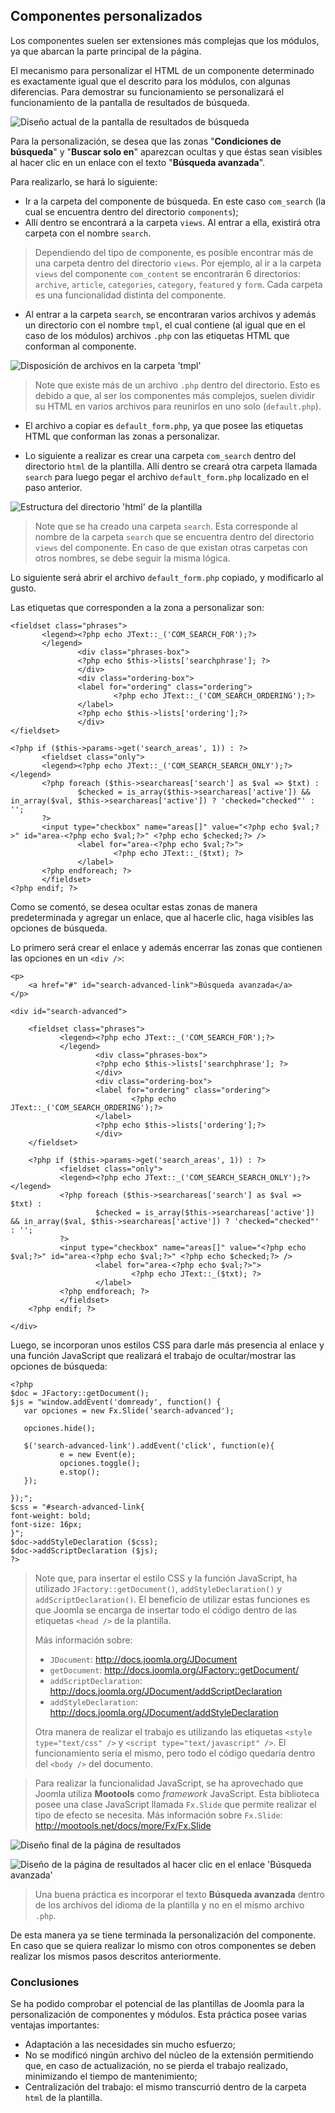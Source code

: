 

## Componentes personalizados

Los componentes suelen ser extensiones más complejas que los módulos, ya que abarcan la parte principal de la página.

El mecanismo para personalizar el HTML de un componente determinado es exactamente igual que el descrito para los módulos, con algunas diferencias. Para demostrar su funcionamiento se personalizará el funcionamiento de la pantalla de resultados de búsqueda.


![Diseño actual de la pantalla de resultados de búsqueda](incluir/figuras/image50.png)


Para la personalización, se desea que las zonas "**Condiciones de búsqueda**" y "**Buscar solo en**" aparezcan ocultas y que éstas sean visibles al hacer clic en un enlace con el texto "**Búsqueda avanzada**".

Para realizarlo, se hará lo siguiente:


* Ir a la carpeta del componente de búsqueda. En este caso `com_search` (la cual se encuentra dentro del directorio `components`);
* Allí dentro se encontrará a la carpeta `views`. Al entrar a ella, existirá otra carpeta con el nombre `search`.


> Dependiendo del tipo de componente, es posible encontrar más de una carpeta dentro del directorio `views`. Por ejemplo, al ir a la carpeta `views` del componente `com_content` se encontrarán 6 directorios: `archive`, `article`, `categories`, `category`, `featured` y `form`. Cada carpeta es una funcionalidad distinta del componente.


* Al entrar a la carpeta `search`, se encontraran varios archivos y además un directorio con el nombre `tmpl`, el cual contiene (al igual que en el caso de los módulos) archivos `.php` con las etiquetas HTML que conforman al componente.


![Disposición de archivos en la carpeta 'tmpl'](incluir/figuras/image13.png)


> Note que existe más de un archivo `.php` dentro del directorio. Esto es debido a que, al ser los componentes más complejos, suelen dividir su HTML en varios archivos para reunirlos en uno solo (`default.php`).


* El archivo a copiar es `default_form.php`, ya que posee las etiquetas HTML que conforman las zonas a personalizar.

* Lo siguiente a realizar es crear una carpeta `com_search` dentro del directorio `html` de la plantilla. Allí dentro se creará otra carpeta llamada `search` para luego pegar el archivo `default_form.php` localizado en el paso anterior.


![Estructura del directorio 'html' de la plantilla](incluir/figuras/image12.png)


> Note que se ha creado una carpeta `search`. Esta corresponde al nombre de la carpeta `search` que se encuentra dentro del directorio `views` del componente. En caso de que existan otras carpetas con otros nombres, se debe seguir la misma lógica.


Lo siguiente será abrir el archivo `default_form.php` copiado, y modificarlo al gusto.

Las etiquetas que corresponden a la zona a personalizar son:


~~~~~~~~~{.xml}
<fieldset class="phrases">
       <legend><?php echo JText::_('COM_SEARCH_FOR');?>
       </legend>
               <div class="phrases-box">
               <?php echo $this->lists['searchphrase']; ?>
               </div>
               <div class="ordering-box">
               <label for="ordering" class="ordering">
                       <?php echo JText::_('COM_SEARCH_ORDERING');?>
               </label>
               <?php echo $this->lists['ordering'];?>
               </div>
</fieldset>

<?php if ($this->params->get('search_areas', 1)) : ?>
       <fieldset class="only">
       <legend><?php echo JText::_('COM_SEARCH_SEARCH_ONLY');?></legend>
       <?php foreach ($this->searchareas['search'] as $val => $txt) :
               $checked = is_array($this->searchareas['active']) && in_array($val, $this->searchareas['active']) ? 'checked="checked"' : '';
       ?>
       <input type="checkbox" name="areas[]" value="<?php echo $val;?>" id="area-<?php echo $val;?>" <?php echo $checked;?> />
               <label for="area-<?php echo $val;?>">
                       <?php echo JText::_($txt); ?>
               </label>
       <?php endforeach; ?>
       </fieldset>
<?php endif; ?>
~~~~~~~~~~~~~~~~~~~~~~~~~~~~


Como se comentó, se desea ocultar estas zonas de manera predeterminada y agregar un enlace, que al hacerle clic, haga visibles las opciones de búsqueda.

Lo primero será crear el enlace y además encerrar las zonas que contienen las opciones en un `<div />`:


~~~~~~~~~{.php}
<p>
	<a href="#" id="search-advanced-link">Búsqueda avanzada</a>
</p>

<div id="search-advanced">

	<fieldset class="phrases">
	       <legend><?php echo JText::_('COM_SEARCH_FOR');?>
	       </legend>
	               <div class="phrases-box">
	               <?php echo $this->lists['searchphrase']; ?>
	               </div>
	               <div class="ordering-box">
	               <label for="ordering" class="ordering">
	                       <?php echo JText::_('COM_SEARCH_ORDERING');?>
	               </label>
	               <?php echo $this->lists['ordering'];?>
	               </div>
	</fieldset>
	
	<?php if ($this->params->get('search_areas', 1)) : ?>
	       <fieldset class="only">
	       <legend><?php echo JText::_('COM_SEARCH_SEARCH_ONLY');?></legend>
	       <?php foreach ($this->searchareas['search'] as $val => $txt) :
	               $checked = is_array($this->searchareas['active']) && in_array($val, $this->searchareas['active']) ? 'checked="checked"' : '';
	       ?>
	       <input type="checkbox" name="areas[]" value="<?php echo $val;?>" id="area-<?php echo $val;?>" <?php echo $checked;?> />
	               <label for="area-<?php echo $val;?>">
	                       <?php echo JText::_($txt); ?>
	               </label>
	       <?php endforeach; ?>
	       </fieldset>
	<?php endif; ?>

</div>
~~~~~~~~~~~~~~~~~~~~~~~~~~~~


Luego, se incorporan unos estilos CSS para darle más presencia al enlace y una función JavaScript que realizará el trabajo de ocultar/mostrar las opciones de búsqueda:


~~~~~~~~~{.php}
<?php
$doc = JFactory::getDocument();
$js = "window.addEvent('domready', function() {
   var opciones = new Fx.Slide('search-advanced');
   
   opciones.hide();
   
   $('search-advanced-link').addEvent('click', function(e){
           e = new Event(e);
           opciones.toggle();
           e.stop();
   });
   
});";
$css = "#search-advanced-link{
font-weight: bold;
font-size: 16px;
}";
$doc->addStyleDeclaration ($css);
$doc->addScriptDeclaration ($js);
?>
~~~~~~~~~~~~~~~~~~~~~~~~~~~~


> Note que, para insertar el estilo CSS y la función JavaScript, ha utilizado `JFactory::getDocument()`, `addStyleDeclaration()` y `addScriptDeclaration()`. El beneficio de utilizar estas funciones es que Joomla se encarga de insertar todo el código dentro de las etiquetas `<head />` de la plantilla. 
>
> Más información sobre:
>
> * `JDocument`: <http://docs.joomla.org/JDocument>
> * `getDocument`: <http://docs.joomla.org/JFactory::getDocument/>
> * `addScriptDeclaration`: <http://docs.joomla.org/JDocument/addScriptDeclaration>
> * `addStyleDeclaration`: <http://docs.joomla.org/JDocument/addStyleDeclaration>
>
> Otra manera de realizar el trabajo es utilizando las etiquetas `<style type="text/css" />` y `<script type="text/javascript" />`. El funcionamiento sería el mismo, pero todo el código quedaría dentro del `<body />` del documento.


> Para realizar la funcionalidad JavaScript, se ha aprovechado que Joomla utiliza **Mootools** como *framework* JavaScript. Esta biblioteca posee una clase JavaScript llamada `Fx.Slide` que permite realizar el tipo de efecto se necesita. Más información sobre `Fx.Slide`: <http://mootools.net/docs/more/Fx/Fx.Slide>


![Diseño final de la página de resultados](incluir/figuras/image15.png)



![Diseño de la página de resultados al hacer clic en el enlace 'Búsqueda avanzada'](incluir/figuras/image19.png)



> Una buena práctica es incorporar el texto **Búsqueda avanzada** dentro de los archivos del idioma de la plantilla y no en el mismo archivo `.php`.


De esta manera ya se tiene terminada la personalización del componente. En caso que se quiera realizar lo mismo con otros componentes se deben realizar los mismos pasos descritos anteriormente.


### Conclusiones

Se ha podido comprobar el potencial de las plantillas de Joomla para la personalización de componentes y módulos. Esta práctica posee varias ventajas importantes:


* Adaptación a las necesidades sin mucho esfuerzo;
* No se modificó ningún archivo del núcleo de la extensión permitiendo que, en caso de actualización, no se pierda el trabajo realizado, minimizando el tiempo de mantenimiento;
* Centralización del trabajo: el mismo transcurrió dentro de la carpeta `html` de la plantilla.




